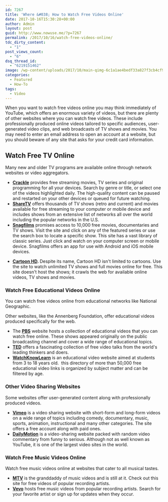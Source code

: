 ```yaml
---
id: 7267
title: 'Where &#038; How to Watch Free Videos Online'
date: 2017-10-16T15:30:28+00:00
author: Admin
layout: post
guid: http://www.nowuse.me/?p=7267
permalink: /2017/10/16/watch-free-videos-online/
tdc_dirty_content:
  - "1"
post_views_count:
  - "6"
dsq_thread_id:
  - "6219151462"
image: /wp-content/uploads/2017/10/main-qimg-6c1a1ae4bedf33a827f3cb4cf9e5ef8f.png
categories:
  - Featured
  - How-To
tags:
  - Video
---
```

When you want to watch free videos online you may think immediately of YouTube, which offers an enormous variety of videos, but there are plenty of other websites where you can watch free videos. These include professionally produced online videos tailored to specific audiences, user-generated video clips, and web broadcasts of TV shows and movies. You may need to enter an email address to open an account at a website, but you should beware of any site that asks for your credit card information.
<h2>Watch Free TV Online</h2>
Many new and older TV programs are available online through network websites or video aggregators.
<ul>
 	<li><strong><a href="http://www.crackle.com/" target="_blank" rel="nofollow noopener" data-component="link" data-source="inlineLink" data-type="externalLink" data-ordinal="1">Crackle</a></strong> provides free streaming movies, TV series and original programming for all your devices. Search by genre or title, or select one of the videos highlighted daily. The high-quality content can be paused and restarted on your other devices or queued for future watching.</li>
 	<li><strong><a href="http://sharetv.com/shows" target="_blank" rel="nofollow noopener" data-component="link" data-source="inlineLink" data-type="externalLink" data-ordinal="2">ShareTV</a></strong> offers thousands of TV shows (retro and current) and movies available for free streaming to your computer or mobile device and includes shows from an extensive list of networks all over the world including the popular networks in the U.S.</li>
 	<li><strong><a href="http://www.snagfilms.com/" target="_blank" rel="nofollow noopener" data-component="link" data-source="inlineLink" data-type="externalLink" data-ordinal="3">Snagfilms</a></strong> promises access to 10,000 free movies, documentaries and TV shows. Visit the site and click on any of the featured series or use the search box to locate a specific show. This site has a vast library of classic series. Just click and watch on your computer screen or mobile device. Snagfilms offers an app for use with Android and iOS mobile devices.</li>
</ul>
<ul class="cb-split">
 	<li><strong><a href="http://cartoonhd.be/" target="_blank" rel="nofollow noopener" data-component="link" data-source="inlineLink" data-type="externalLink" data-ordinal="4">Cartoon HD</a>. </strong>​Despite its name, Cartoon HD isn't limited to cartoons. Use the site to watch unlimited TV shows and full movies online for free. This site doesn't host the shows; it crawls the web for available online videos, TV shows and movies.</li>
</ul>
<h3>Watch Free Educational Videos Online</h3>
You can watch free videos online from educational networks like National Geographic.
<div id="billboard2-sticky_1-0" class="comp billboard2-sticky billboard-sticky is-lockable" data-height="600" data-parent=""></div>
<p class="cb-split">Other websites, like the Annenberg Foundation, offer educational videos produced specifically for the web.</p>

<ul>
 	<li>The <strong><a href="http://www.pbs.org/video/" target="_blank" rel="noopener" data-component="link" data-source="inlineLink" data-type="externalLink" data-ordinal="6">PBS</a></strong> website hosts a collection of educational videos that you can watch free online. These shows appeared originally on the public broadcasting channel and cover a wide range of educational topics.</li>
 	<li><strong><a href="https://www.ted.com/" target="_blank" rel="noopener" data-component="link" data-source="inlineLink" data-type="externalLink" data-ordinal="7">TED</a></strong> offers a fascinating collection of free video talks from the world's leading thinkers and doers.</li>
 	<li><strong><a href="http://www.watchknowlearn.org/" target="_blank" rel="nofollow noopener" data-component="link" data-source="inlineLink" data-type="externalLink" data-ordinal="8">WatchKnowLearn</a></strong> is an educational video website aimed at students from 3 to 18 years old.  this directory of more than 50,000 free educational video links is organized by subject matter and can be filtered by age.</li>
</ul>
<h3>Other Video Sharing Websites</h3>
Some websites offer user-generated content along with professionally produced videos.
<ul>
 	<li><strong><a href="https://vimeo.com/" target="_blank" rel="noopener" data-component="link" data-source="inlineLink" data-type="externalLink" data-ordinal="9">Vimeo</a></strong> is a video sharing website with short-form and long-form videos on a wide range of topics including comedy, documentary, music, sports, animation, instructional and many other categories. The site offers a free account along with paid ones.</li>
 	<li><strong><a href="http://www.dailymotion.com/us" target="_blank" rel="noopener" data-component="link" data-source="inlineLink" data-type="externalLink" data-ordinal="10">DailyMotion</a></strong> is a video-sharing website packed with random video commentary from funny to serious. Although not as well known as YouTube, it is one of the largest video sites in the world.</li>
</ul>
<h3>Watch Free Music Videos Online</h3>
Watch free music videos online at websites that cater to all musical tastes.
<ul>
 	<li><strong><a href="http://www.mtvbase.com/music" target="_blank" rel="nofollow noopener" data-component="link" data-source="inlineLink" data-type="externalLink" data-ordinal="11">MTV</a></strong> is the granddaddy of music videos and is still at it. Check out this site for free videos of popular recording artists.</li>
 	<li><strong><a href="https://www.vevo.com/" target="_blank" rel="nofollow noopener" data-component="link" data-source="inlineLink" data-type="externalLink" data-ordinal="12">Vevo</a></strong> hosts free music videos from popular recording artists. Search for your favorite artist or sign up for updates when they occur.</li>
</ul>